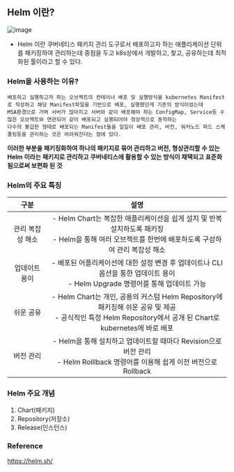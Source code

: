 ## Helm 이란?

![image](https://github.com/alstjq8251/Cs-tech/assets/98382954/9443f5e7-656b-4527-b3c5-8c2b928e95b0)

- Helm 이란 쿠버네티스 패키지 관리 도구로서 배포하고자 하는 애플리케이션 단위를 패키징하여 관리하는데 중점을 두고 k8s상에서 개발하고, 찾고, 공유하는데 최적화된 툴이라고 할 수 있다.

### Helm을 사용하는 이유?
```
배포하고 실행하고자 하는 오브젝트의 컨테이너 배포 및 실행방식을 kubernetes Manifest로 작성하고 해당 Manifest파일을 기반으로 배포, 실행했던게 기존의 방식이었는데
MSA환경으로 가며 서버가 많아지고 서버와 같이 배포해야 하는 ConfigMap, Service등 수많은 오브젝트와 연관되어 같이 배포되고 실행되어야 정상적으로 동작하는
다수의 봊갑한 형태로 배포되는 Manifest들을 일일이 배포 관리, 버전, 워커노드 파드 스케줄링등을 관리하는 것은 어려워진다는 점에 있다.
```

**이러한 부분을 패키징화하여 하나의 패키지로 묶어 관리하고 버전, 형상관리할 수 있는 Helm 이라는 패키지로 관리하고 쿠버네티스에 활용할 수 있는 방식이 채택되고 표준화됨으로써 보편화 된 것**

### Helm의 주요 특징

| 구분 | 설명 |
| :--: | :--: |
| 관리 복잡성 해소 | - Helm Chart는 복잡한 애플리케이션을 쉽게 설치 및 반복 설치하도록 패키징 <br> - Helm을 통해 여러 오브젝트를 한번에 배포하도록 구성하여 관리 복잡성 해소 |
| 업데이트 용이 | - 배포된 어플리케이션에 대한 설정 변경 후 업데이트나 CLI옵션을 통한 업데이트 용이 <br> - Helm Upgrade 명령어를 통해 업데이트 가능 |
| 쉬운 공유 | - Helm Chart는 개인, 공용의 커스텀 Helm Repository에 패키징해 쉬운 공유 및 제공 <br> - 공식적인 특정 Helm Repository에서 공개 된 Chart로 kubernetes에 바로 배포 |
| 버전 관리 | - Helm을 통해 설치하고 업데이트할 때마다 Revision으로 버전 관리 <br> - Helm Rolllback 명령어를 이용해 쉽게 이전 버전으로 Rollback |

### Helm 주요 개념
1. Chart(패키지)
2. Repository(저장소)
3. Release(인스턴스)

### Reference
<https://helm.sh/><br>
